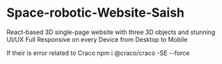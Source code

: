 # Space-robotic-Website-Saish
React-based 3D single-page website with three 3D objects and stunning UI/UX  Full Responsive on every Device from Desktop to Mobile


If their is error related to Craco npm i @craco/craco -SE --force
